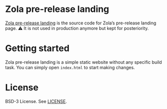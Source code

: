 # Zola pre-release landing

[Zola pre-release landing](https://github.com/ZolaApp/zola-prerelease-landing) is the source code for Zola’s pre-release landing page. ⚠️ It is not used in production anymore but kept for posteriority.

# Getting started

Zola pre-release landing is a simple static website without any specific build task. You can simply open `index.html` to start making changes.

# License

BSD-3 License. See [LICENSE](LICENSE).
